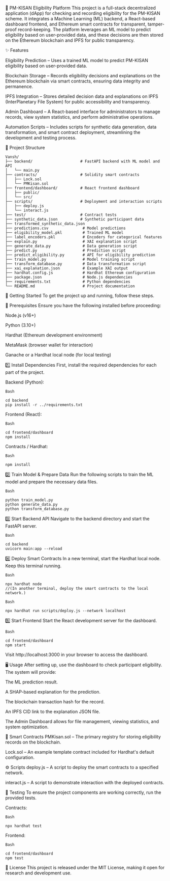 🌾 PM-KISAN Eligibility Platform
This project is a full-stack decentralized application (dApp) for checking and recording eligibility for the PM-KISAN scheme. It integrates a Machine Learning (ML) backend, a React-based dashboard frontend, and Ethereum smart contracts for transparent, tamper-proof record-keeping. The platform leverages an ML model to predict eligibility based on user-provided data, and these decisions are then stored on the Ethereum blockchain and IPFS for public transparency.

✨ Features

Eligibility Prediction – Uses a trained ML model to predict PM-KISAN eligibility based on user-provided data.

Blockchain Storage – Records eligibility decisions and explanations on the Ethereum blockchain via smart contracts, ensuring data integrity and permanence.

IPFS Integration – Stores detailed decision data and explanations on IPFS (InterPlanetary File System) for public accessibility and transparency.

Admin Dashboard – A React-based interface for administrators to manage records, view system statistics, and perform administrative operations.

Automation Scripts – Includes scripts for synthetic data generation, data transformation, and smart contract deployment, streamlining the development and testing process.

📂 Project Structure
```
Vansh/
├── backend/                     # FastAPI backend with ML model and API
│   └── main.py
├── contracts/                   # Solidity smart contracts
│   ├── Lock.sol
│   └── PMKisan.sol
├── frontend/dashboard/          # React frontend dashboard
│   ├── public/
│   └── src/
├── scripts/                     # Deployment and interaction scripts
│   ├── deploy.js
│   └── interact.js
├── test/                        # Contract tests
├── synthetic_data.json          # Synthetic participant data
├── transformed_synthetic_data.json
├── predictions.csv               # Model predictions
├── eligibility_model.pkl         # Trained ML model
├── label_encoders.pkl            # Encoders for categorical features
├── explain.py                    # XAI explanation script
├── generate_data.py              # Data generation script
├── predict.py                    # Prediction script
├── predict_eligibility.py        # API for eligibility prediction
├── train_model.py                # Model training script
├── transform_database.py         # Data transformation script
├── xai_explanation.json          # Example XAI output
├── hardhat.config.js             # Hardhat Ethereum configuration
├── package.json                  # Node.js dependencies
├── requirements.txt              # Python dependencies
└── README.md                     # Project documentation

```
🚀 Getting Started
To get the project up and running, follow these steps.

📌 Prerequisites
Ensure you have the following installed before proceeding:

Node.js (v16+)

Python (3.10+)

Hardhat (Ethereum development environment)

MetaMask (browser wallet for interaction)

Ganache or a Hardhat local node (for local testing)

1️⃣ Install Dependencies
First, install the required dependencies for each part of the project.

Backend (Python):
```
Bash

cd backend
pip install -r ../requirements.txt
```
Frontend (React):
```
Bash

cd frontend/dashboard
npm install
```
Contracts / Hardhat:
```
Bash

npm install
```
2️⃣ Train Model & Prepare Data
Run the following scripts to train the ML model and prepare the necessary data files.
```
Bash

python train_model.py
python generate_data.py
python transform_database.py
```
3️⃣ Start Backend API
Navigate to the backend directory and start the FastAPI server.
```
Bash

cd backend
uvicorn main:app --reload
```
4️⃣ Deploy Smart Contracts
In a new terminal, start the Hardhat local node. Keep this terminal running.
```
Bash

npx hardhat node
//(In another terminal, deploy the smart contracts to the local network.)
```
```
Bash

npx hardhat run scripts/deploy.js --network localhost
```
5️⃣ Start Frontend
Start the React development server for the dashboard.
```
Bash

cd frontend/dashboard
npm start
```
Visit http://localhost:3000 in your browser to access the dashboard.

🖥 Usage
After setting up, use the dashboard to check participant eligibility. The system will provide:

The ML prediction result.

A SHAP-based explanation for the prediction.

The blockchain transaction hash for the record.

An IPFS CID link to the explanation JSON file.

The Admin Dashboard allows for file management, viewing statistics, and system optimization.

📜 Smart Contracts
PMKisan.sol – The primary registry for storing eligibility records on the blockchain.

Lock.sol – An example template contract included for Hardhat's default configuration.

⚙ Scripts
deploy.js – A script to deploy the smart contracts to a specified network.

interact.js – A script to demonstrate interaction with the deployed contracts.

🧪 Testing
To ensure the project components are working correctly, run the provided tests.

Contracts:
```
Bash

npx hardhat test
```
Frontend:
```
Bash

cd frontend/dashboard
npm test
```
📄 License
This project is released under the MIT License, making it open for research and development use.